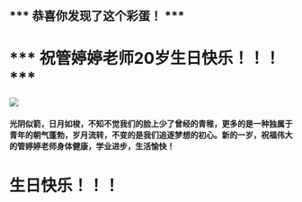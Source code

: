 ## *** 恭喜你发现了这个彩蛋！  ***

# *** 祝管婷婷老师20岁生日快乐！！！***



![](C:\Users\ra\Desktop\R.gif)

####    光阴似箭，日月如梭，不知不觉我们的脸上少了曾经的青稚，更多的是一种独属于青年的朝气蓬勃，岁月流转，不变的是我们追逐梦想的初心。新的一岁，祝福伟大的管婷婷老师身体健康，学业进步，生活愉快！

# 生日快乐！！！
